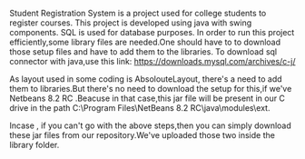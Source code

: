 Student Registration System is a project used for college students to register courses.
This project is developed using java with swing components.
SQL is used for database purposes.
In order to run this project efficiently,some library files are needed.One should have to to download those setup files and have to add them to the libraries.
To download sql connector with java,use this link: https://downloads.mysql.com/archives/c-j/

As layout used in some coding is AbsolouteLayout, there's a need to add them to libraries.But there's no need to download the setup for this,if we've Netbeans 8.2 RC .Beacuse in that case,this jar file will be present in our C drive in the path C:\Program Files\NetBeans 8.2 RC\java\modules\ext.

Incase , if you can't go with the above steps,then you can simply download these jar files from our repository.We've uploaded those two inside the library folder.
